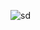 ![sd](https://user-images.githubusercontent.com/92676202/137629553-d1b5dcdc-da92-4e4f-a2ef-d904cd98788f.jpg)
